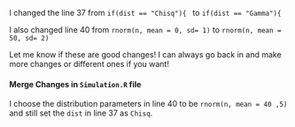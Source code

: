 I changed the line 37 from `if(dist == "Chisq"){ ` to `if(dist == "Gamma"){`

I also changed line 40 from `rnorm(n, mean = 0, sd= 1)` to `rnorm(n, mean = 50, sd= 2)`

Let me know if these are good changes! I can always go back in and make more changes or different ones if you want!



#### Merge Changes in `Simulation.R` file

I choose the distribution parameters in line 40 to be `rnorm(n, mean = 40 ,5)` and still set the `dist` in line 37 as `Chisq`.

